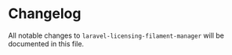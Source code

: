 # Changelog

All notable changes to `laravel-licensing-filament-manager` will be documented in this file.
